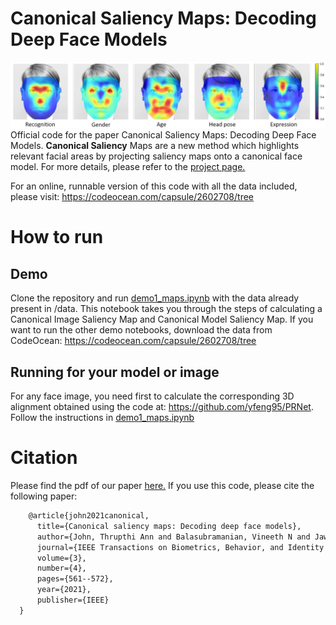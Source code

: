 # Canonical Saliency Maps: Decoding Deep Face Models
<img src="CMS_main.png" width="1000"> 
Official code for the paper Canonical Saliency Maps: Decoding Deep Face Models. <be>
<b>Canonical Saliency</b> Maps are a new method which highlights relevant facial areas by projecting saliency maps onto a canonical face model. For more details, please refer to the <a href="https://cvit.iiit.ac.in/research/projects/cvit-projects/canonical-saliency-maps-decoding-deep-face-models">project page.</a>

For an online, runnable version of this code with all the data included, please visit: https://codeocean.com/capsule/2602708/tree 

# How to run
## Demo
Clone the repository and run <a href="https://github.com/ThrupthiAnn/Canonical-Salient-Maps/blob/main/codes/demo1_maps.ipynb">demo1_maps.ipynb</a> with the data already present in /data. This notebook takes  you through the steps of calculating a Canonical Image Saliency Map and Canonical Model Saliency Map. If you want to run the other demo notebooks, download the data from CodeOcean: https://codeocean.com/capsule/2602708/tree 

## Running for your model or image
For any face image, you need first to calculate the corresponding 3D alignment obtained using the code at: https://github.com/yfeng95/PRNet. Follow the instructions in <a href="https://github.com/ThrupthiAnn/Canonical-Salient-Maps/blob/main/codes/demo1_maps.ipynb">demo1_maps.ipynb</a>

# Citation
Please find the pdf of our paper <a href="https://cvit.iiit.ac.in/images/Projects/canonical/main_submitted1.pdf">here.</a>
If you use this code, please cite the following paper:

```tex
    @article{john2021canonical,
      title={Canonical saliency maps: Decoding deep face models},
      author={John, Thrupthi Ann and Balasubramanian, Vineeth N and Jawahar, CV},
      journal={IEEE Transactions on Biometrics, Behavior, and Identity Science},
      volume={3},
      number={4},
      pages={561--572},
      year={2021},
      publisher={IEEE}
  }
```



